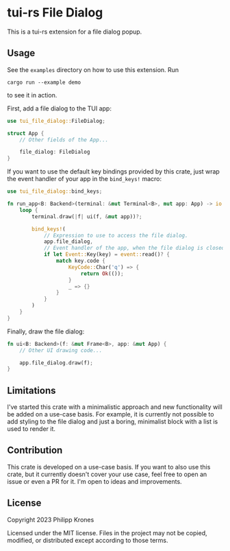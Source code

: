 # tui-rs File Dialog

This is a tui-rs extension for a file dialog popup.

## Usage

See the `examples` directory on how to use this extension. Run

```
cargo run --example demo
```

to see it in action.

First, add a file dialog to the TUI app:

```rust
use tui_file_dialog::FileDialog;

struct App {
    // Other fields of the App...

    file_dialog: FileDialog
}
```

If you want to use the default key bindings provided by this crate, just wrap
the event handler of your app in the `bind_keys!` macro:

```rust
use tui_file_dialog::bind_keys;

fn run_app<B: Backend>(terminal: &mut Terminal<B>, mut app: App) -> io::Result<()> {
    loop {
        terminal.draw(|f| ui(f, &mut app))?;

        bind_keys!(
            // Expression to use to access the file dialog.
            app.file_dialog,
            // Event handler of the app, when the file dialog is closed.
            if let Event::Key(key) = event::read()? {
                match key.code {
                    KeyCode::Char('q') => {
                        return Ok(());
                    }
                    _ => {}
                }
            }
        )
    }
}
```

Finally, draw the file dialog:

```rust
fn ui<B: Backend>(f: &mut Frame<B>, app: &mut App) {
    // Other UI drawing code...

    app.file_dialog.draw(f);
}
```

## Limitations

I've started this crate with a minimalistic approach and new functionality will
be added on a use-case basis. For example, it is currently not possible to add
styling to the file dialog and just a boring, minimalist block with a list is
used to render it.

## Contribution

This crate is developed on a use-case basis. If you want to also use this crate,
but it currently doesn't cover your use case, feel free to open an issue or even
a PR for it. I'm open to ideas and improvements.

## License

Copyright 2023 Philipp Krones

Licensed under the MIT license. Files in the project may not be copied,
modified, or distributed except according to those terms.
